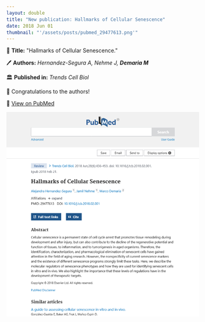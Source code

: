 ```yaml
---
layout: double
title: "New publication: Hallmarks of Cellular Senescence"
date: 2018 Jun 01
thumbnail: "'/assets/posts/pubmed_29477613.png'"
---
```

📖 <strong>Title:</strong> "Hallmarks of Cellular Senescence."  

🖊️ <strong>Authors:</strong> <em>Hernandez-Segura A, Nehme J, <strong>Demaria M</strong></em>  

🏛️ <strong>Published in:</strong> <em>Trends Cell Biol</em>  

🎉 Congratulations to the authors!  

🔗 <a href="https://pubmed.ncbi.nlm.nih.gov/29477613/">View on PubMed</a>  

![Publication Image](/assets/posts/pubmed_29477613.png)

